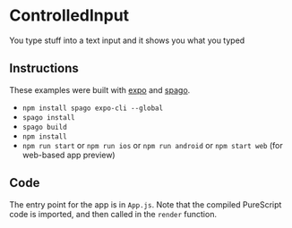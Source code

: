 # ControlledInput 

You type stuff into a text input and it shows you what you typed

## Instructions

These examples were built with [expo](https://expo.io/) and [spago](https://github.com/spacchetti/spago). 

 
* `npm install spago expo-cli --global`
* `spago install`
* `spago build`
* `npm install`
* `npm run start` or `npm run ios` or `npm run android` or `npm start web` (for web-based app preview)

## Code

The entry point for the app is in `App.js`. Note that the compiled PureScript code is imported, and then called in the `render` function.
